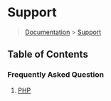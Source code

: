# Support

> [Documentation](./../readme.md) > [Support](./readme.md)

## Table of Contents
### Frequently Asked Question
1. [PHP](php.md)
